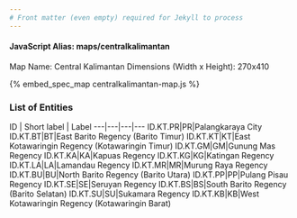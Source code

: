 ```yaml
---
# Front matter (even empty) required for Jekyll to process
---
```


#### JavaScript Alias: maps/centralkalimantan

Map Name: Central Kalimantan
Dimensions (Width x Height): 270x410



{% embed_spec_map centralkalimantan-map.js %}

### List of Entities

ID | Short label | Label
---|---|---|---
ID.KT.PR|PR|Palangkaraya City
ID.KT.BT|BT|East Barito Regency (Barito Timur)
ID.KT.KT|KT|East Kotawaringin Regency (Kotawaringin Timur)
ID.KT.GM|GM|Gunung Mas Regency
ID.KT.KA|KA|Kapuas Regency
ID.KT.KG|KG|Katingan Regency
ID.KT.LA|LA|Lamandau Regency
ID.KT.MR|MR|Murung Raya Regency
ID.KT.BU|BU|North Barito Regency (Barito Utara)
ID.KT.PP|PP|Pulang Pisau Regency
ID.KT.SE|SE|Seruyan Regency
ID.KT.BS|BS|South Barito Regency (Barito Selatan)
ID.KT.SU|SU|Sukamara Regency
ID.KT.KB|KB|West Kotawaringin Regency (Kotawaringin Barat)